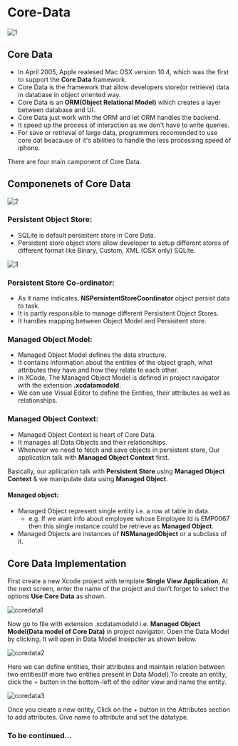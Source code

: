 # Core-Data
![1](https://cloud.githubusercontent.com/assets/19565981/17454394/4c96358e-5bb1-11e6-92e0-375a36ec87eb.png)

## Core Data
* In April 2005, Apple realesed Mac OSX version 10.4, which was the first to support the **Core Data** framework.
* Core Data is the framework that allow developers store(or retrieve) data in database in object oriented way.
* Core Data is an **ORM(Object Relational Model)** which creates a layer between database and UI.
* Core Data just work with the ORM and let ORM handles the backend.
* It speed up the process of interaction as we don't have to write queries.
* For save or retrieval of large data, programmers recomended to use core dat beacause of it's abilities to handle the less processing speed of iphone.

There are four main camponent of Core Data.
## Componenets of Core Data

![2](https://cloud.githubusercontent.com/assets/19565981/17454397/6481f836-5bb1-11e6-8868-3ac25c7eb774.png)

### Persistent Object Store:
* SQLite is default persisitent store in Core Data.
* Persistent store object store allow developer to setup different stores of different format like Binary, Custom, XML (OSX only) SQLite.

![3](https://cloud.githubusercontent.com/assets/19565981/17454401/84adcdba-5bb1-11e6-8ef4-42c4baada279.png)

### Persistent Store Co-ordinator:
* As it name indicates, **NSPersistentStoreCoordinator** object persist data to task.
* It is partly responsible to manage different Persisitent Object Stores.
* It handles mapping between Object Model and Persisitent store.

### Managed Object Model:
* Managed Object Model defines the data structure.
* It contains information about the entities of the object graph, what attributes they have and how they relate to each other.
* In XCode, The Managed Object Model is defined in project navigator with the extension **.xcdatamodeld**.
* We can use Visual Editor to define the Entities, their attributes as well as relationships.

### Managed Object Context:
* Managed Object Context is heart of Core Data.
* It manages all Data Objects and their relationships.
* Whenever we need to fetch and save objects in persistent store, Our application talk with **Managed Object Context** first.


Basically, our apllication talk with **Persistent Store** using **Managed Object Context** & we manipulate data using **Managed Object**.

#### Managed object:
- Managed Object represent single entity i.e. a row at table in data.
	* e.g. If we want info about employee whose Employee Id is EMP0067 then this single instance could be retrieve as **Managed Object**.
- Managed Objects are instances of **NSManagedObject** or a subclass of it.


## Core Data Implementation

First create a new Xcode project with template **Single View Application**, At the next screen, enter the name of the project and don’t forget to select the options **Use Core Data** as shown.

![coredata1](https://cloud.githubusercontent.com/assets/19565981/17454405/a0bd5494-5bb1-11e6-97fb-590a93212251.png)

Now go to file with extension .xcdatamodeld i.e. **Managed Object Model(Data model of Core Data)** in project navigator. Open the Data Model by clicking. It will open in Data Model Insepcter as shown below.

![coredata2](https://cloud.githubusercontent.com/assets/19565981/17454409/c1f25218-5bb1-11e6-9045-bc81b1f4647a.png)

Here we can define entities, their attributes and maintain relation between two entities(if more two entities present in Data Model).To create an entity, click the + button in the bottom-left of the editor view and name the entity.

![coredata3](https://cloud.githubusercontent.com/assets/19565981/17454413/f67e4096-5bb1-11e6-8bc8-6f1d5a3c4c57.png)

Once you create a new entity, Click on the + button in the Attributes section to add attributes. Give name to attribute and set the datatype.
### To be continued...
